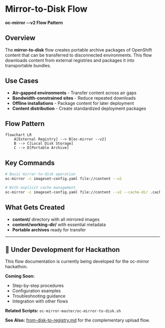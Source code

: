 # Mirror-to-Disk Flow

**oc-mirror --v2 Flow Pattern**

## Overview

The **mirror-to-disk** flow creates portable archive packages of OpenShift content that can be transferred to disconnected environments. This flow downloads content from external registries and packages it into transportable bundles.

## Use Cases

- **Air-gapped environments** - Transfer content across air gaps
- **Bandwidth-constrained sites** - Reduce repeated downloads
- **Offline installations** - Package content for later deployment
- **Content distribution** - Create standardized deployment packages

## Flow Pattern

```mermaid
flowchart LR
    A[External Registry] --> B[oc-mirror --v2]
    B --> C[Local Disk Storage]
    C --> D[Portable Archive]
```

## Key Commands

```bash
# Basic mirror-to-disk operation
oc-mirror -c imageset-config.yaml file://content --v2

# With explicit cache management
oc-mirror -c imageset-config.yaml file://content --v2 --cache-dir .cache
```

## What Gets Created

- **content/** directory with all mirrored images
- **content/working-dir/** with essential metadata
- **Portable archives** ready for transfer

---

## 🚧 **Under Development for Hackathon**

This flow documentation is currently being developed for the oc-mirror hackathon. 

**Coming Soon:**
- Step-by-step procedures
- Configuration examples  
- Troubleshooting guidance
- Integration with other flows

**Related Scripts:** `oc-mirror-master/oc-mirror-to-disk.sh`

**See Also:** [from-disk-to-registry.md](from-disk-to-registry.md) for the complementary upload flow.
